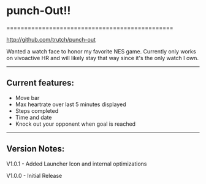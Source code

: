 # punch-Out!!
===============================================

http://github.com/trutch/punch-out

Wanted a watch face to honor my favorite NES game. Currently only works on vivoactive HR and will likely stay that way since it's the only watch I own.

-------------------------------

## Current features:

* Move bar
* Max heartrate over last 5 minutes displayed
* Steps completed
* Time and date
* Knock out your opponent when goal is reached

-------------------------------

## Version Notes:

V1.0.1 - Added Launcher Icon and internal optimizations

V1.0.0 - Initial Release

